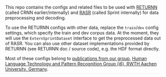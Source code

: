 This repo contains the configs and related files
to be used with [RETURNN](https://github.com/rwth-i6/returnn)
(called CRNN earlier/internally)
and [RASR](https://www-i6.informatik.rwth-aachen.de/rwth-asr/)
(called Sprint internally)
for data preprocessing and decoding.

To use the RETURNN configs with other data,
replace the `train`/`dev` config settings, which specify the train and dev corpus data.
At the moment, they will use the `ExternSprintDataset` interface to get the preprocessed data out of RASR.
You can also use other dataset implementations provided by RETURNN (see RETURNN doc / source code),
e.g. the HDF format directly.

Most of these configs belong to
[publications from our group](https://www-i6.informatik.rwth-aachen.de/web/Publications/index.html),
[Human Language Technology and Pattern Recognition Group (i6), RWTH Aachen University, Germany](https://www-i6.informatik.rwth-aachen.de).
